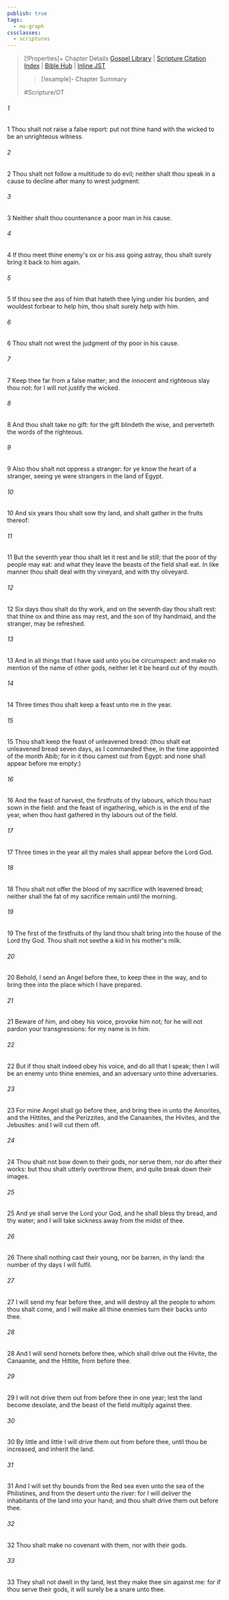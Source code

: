 ```yaml
---
publish: true
tags:
  - no-graph
cssclasses:
  - scriptures
---
```

>[!Properties]+ Chapter Details
>[Gospel Library](https://churchofjesuschrist.org/study/scriptures/ot/ex/23?lang=eng)    |    [Scripture Citation Index](https://scriptures.byu.edu/#06617::c06617)    |    [Bible Hub](https://biblehub.com/exodus/23.htm)    |    [Inline JST](https://scripturetoolbox.com/html/ic/Exodus/23.html)
>>[!example]- Chapter Summary
>> 
> 
>
>#Scripture/OT
###### 1
1 Thou shalt not raise a false report: put not thine hand with the wicked to be an unrighteous witness.
###### 2
2 Thou shalt not follow a multitude to do evil; neither shalt thou speak in a cause to decline after many to wrest judgment:
###### 3
3 Neither shalt thou countenance a poor man in his cause.
###### 4
4 If thou meet thine enemy's ox or his ass going astray, thou shalt surely bring it back to him again.
###### 5
5 If thou see the ass of him that hateth thee lying under his burden, and wouldest forbear to help him, thou shalt surely help with him.
###### 6
6 Thou shalt not wrest the judgment of thy poor in his cause.
###### 7
7 Keep thee far from a false matter; and the innocent and righteous slay thou not: for I will not justify the wicked.
###### 8
8 And thou shalt take no gift: for the gift blindeth the wise, and perverteth the words of the righteous.
###### 9
9 Also thou shalt not oppress a stranger: for ye know the heart of a stranger, seeing ye were strangers in the land of Egypt.
###### 10
10 And six years thou shalt sow thy land, and shalt gather in the fruits thereof:
###### 11
11 But the seventh year thou shalt let it rest and lie still; that the poor of thy people may eat: and what they leave the beasts of the field shall eat. In like manner thou shalt deal with thy vineyard, and with thy oliveyard.
###### 12
12 Six days thou shalt do thy work, and on the seventh day thou shalt rest: that thine ox and thine ass may rest, and the son of thy handmaid, and the stranger, may be refreshed.
###### 13
13 And in all things that I have said unto you be circumspect: and make no mention of the name of other gods, neither let it be heard out of thy mouth.
###### 14
14 Three times thou shalt keep a feast unto me in the year.
###### 15
15 Thou shalt keep the feast of unleavened bread: (thou shalt eat unleavened bread seven days, as I commanded thee, in the time appointed of the month Abib; for in it thou camest out from Egypt: and none shall appear before me empty:)
###### 16
16 And the feast of harvest, the firstfruits of thy labours, which thou hast sown in the field: and the feast of ingathering, which is in the end of the year, when thou hast gathered in thy labours out of the field.
###### 17
17 Three times in the year all thy males shall appear before the Lord God.
###### 18
18 Thou shalt not offer the blood of my sacrifice with leavened bread; neither shall the fat of my sacrifice remain until the morning.
###### 19
19 The first of the firstfruits of thy land thou shalt bring into the house of the Lord thy God. Thou shalt not seethe a kid in his mother's milk.
###### 20
20 Behold, I send an Angel before thee, to keep thee in the way, and to bring thee into the place which I have prepared.
###### 21
21 Beware of him, and obey his voice, provoke him not; for he will not pardon your transgressions: for my name is in him.
###### 22
22 But if thou shalt indeed obey his voice, and do all that I speak; then I will be an enemy unto thine enemies, and an adversary unto thine adversaries.
###### 23
23 For mine Angel shall go before thee, and bring thee in unto the Amorites, and the Hittites, and the Perizzites, and the Canaanites, the Hivites, and the Jebusites: and I will cut them off.
###### 24
24 Thou shalt not bow down to their gods, nor serve them, nor do after their works: but thou shalt utterly overthrow them, and quite break down their images.
###### 25
25 And ye shall serve the Lord your God, and he shall bless thy bread, and thy water; and I will take sickness away from the midst of thee.
###### 26
26 There shall nothing cast their young, nor be barren, in thy land: the number of thy days I will fulfil.
###### 27
27 I will send my fear before thee, and will destroy all the people to whom thou shalt come, and I will make all thine enemies turn their backs unto thee.
###### 28
28 And I will send hornets before thee, which shall drive out the Hivite, the Canaanite, and the Hittite, from before thee.
###### 29
29 I will not drive them out from before thee in one year; lest the land become desolate, and the beast of the field multiply against thee.
###### 30
30 By little and little I will drive them out from before thee, until thou be increased, and inherit the land.
###### 31
31 And I will set thy bounds from the Red sea even unto the sea of the Philistines, and from the desert unto the river: for I will deliver the inhabitants of the land into your hand; and thou shalt drive them out before thee.
###### 32
32 Thou shalt make no covenant with them, nor with their gods.
###### 33
33 They shall not dwell in thy land, lest they make thee sin against me: for if thou serve their gods, it will surely be a snare unto thee.
